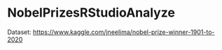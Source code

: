 # NobelPrizesRStudioAnalyze

Dataset:
https://www.kaggle.com/jneelima/nobel-prize-winner-1901-to-2020
